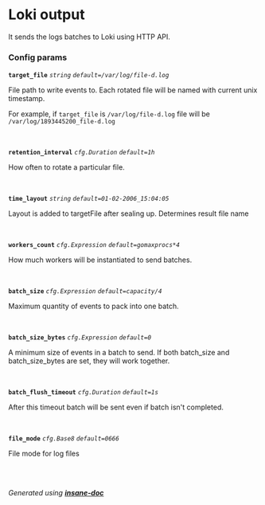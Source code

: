 # Loki output
It sends the logs batches to Loki using HTTP API.

### Config params
**`target_file`** *`string`* *`default=/var/log/file-d.log`* 

File path to write events to.
Each rotated file will be named with current unix timestamp.

For example, if `target_file` is `/var/log/file-d.log`
file will be `/var/log/1893445200_file-d.log`

<br>

**`retention_interval`** *`cfg.Duration`* *`default=1h`* 

How often to rotate a particular file.

<br>

**`time_layout`** *`string`* *`default=01-02-2006_15:04:05`* 

Layout is added to targetFile after sealing up. Determines result file name

<br>

**`workers_count`** *`cfg.Expression`* *`default=gomaxprocs*4`* 

How much workers will be instantiated to send batches.

<br>

**`batch_size`** *`cfg.Expression`* *`default=capacity/4`* 

Maximum quantity of events to pack into one batch.

<br>

**`batch_size_bytes`** *`cfg.Expression`* *`default=0`* 

A minimum size of events in a batch to send.
If both batch_size and batch_size_bytes are set, they will work together.

<br>

**`batch_flush_timeout`** *`cfg.Duration`* *`default=1s`* 

After this timeout batch will be sent even if batch isn't completed.

<br>

**`file_mode`** *`cfg.Base8`* *`default=0666`* 

File mode for log files

<br>


<br>*Generated using [__insane-doc__](https://github.com/vitkovskii/insane-doc)*